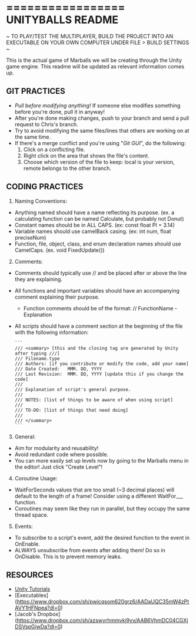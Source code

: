 =================
UNITYBALLS README
=================

~ TO PLAY/TEST THE MULTIPLAYER, BUILD THE PROJECT INTO AN EXECUTABLE ON YOUR OWN COMPUTER UNDER FILE > BUILD SETTINGS ~

This is the actual game of Marballs we will be creating through the Unity game engine.
This readme will be updated as relevant information comes up.

GIT PRACTICES
-------------
- *Pull before modifying anything!* If someone else modifies something before you're done, pull it in anyway!
- After you're done making changes, push to your branch and send a pull request to Chris's branch.
- Try to avoid modifying the same files/lines that others are working on at the same time.
- If there's a merge conflict and you're using "*Git GUI*", do the following:
  1. Click on a conflicting file.
  2. Right click on the area that shows the file's content.
  3. Choose which version of the file to keep: local is your version, remote belongs to the other branch.
		
CODING PRACTICES
----------------
1. Naming Conventions:
  - Anything named should have a name reflecting its purpose. (ex. a calculating function can be named Calculate, but probably not Donut)
  - Constant names should be in ALL CAPS. (ex: const float PI = 3.14)
  - Variable names should use camelBack casing. (ex: int num, float preciseNum)
  - Function, file, object, class, and enum declaration names should use CamelCaps. (ex. void FixedUpdate())
		
2. Comments:
  - Comments should typically use // and be placed after or above the line they are explaining.
  - All functions and important variables should have an accompanying comment explaining their purpose.
    * Function comments should be of the format: // FunctionName - Explanation
  - All scripts should have a comment section at the beginning of the file with the following information:
  
		```
		/// <summary> [this and the closing tag are generated by Unity after typing ///]
		/// Filename.type
		/// Authors: [if you contribute or modify the code, add your name]
		/// Date Created:	MMM. DD, YYYY
		/// Last Revision: 	MMM. DD, YYYY [update this if you change the code]
		///
		/// Explanation of script's general purpose.
		///
		/// NOTES: [list of things to be aware of when using script]
		///
		/// TO-DO: [list of things that need doing]
		///
		/// </summary>
		```
		
3. General:
  - Aim for modularity and reusability!
  - Avoid redundant code where possible.
  - You can more easily set up levels now by going to the Marballs menu in the editor! Just click "Create Level"!
	
4. Coroutine Usage:
  - WaitForSeconds values that are too small (~3 decimal places) will default to the length of a frame! Consider using a different WaitFor___ function.
  - Coroutines may seem like they run in parallel, but they occupy the same thread space.
  
5. Events:
  - To subscribe to a script's event, add the desired function to the event in OnEnable.
  - ALWAYS unsubscribe from events after adding them! Do so in OnDisable. This is to prevent memory leaks.
		
RESOURCES
---------
- [Unity Tutorials](https://unity3d.com/learn/tutorials/modules)
- [Executables] (https://www.dropbox.com/sh/pwicqsom620grz6/AADaUQC35mW4zPtAVY1HFNpea?dl=0)
- [Jacob's Dropbox] (https://www.dropbox.com/sh/azswvrhmmvkj9yv/AAB6VhmDC04CGXjDSVspGiwDa?dl=0)
